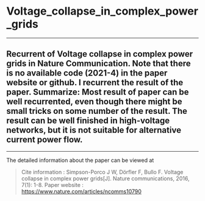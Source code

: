 # Voltage_collapse_in_complex_power_grids
----
 **Recurrent of Voltage collapse in complex power grids in Nature Communication.**
 Note that there is no available code (2021-4) in the paper website or github. I recurrent the result of the paper.
 Summarize: Most result of paper can be well recurrented, even though there might be small tricks on some number of the result. The result can be well finished in high-voltage networks, but it is not suitable for alternative current power flow.
----

----
The detailed information about the paper can be viewed at 
>Cite information : Simpson-Porco J W, Dörfler F, Bullo F. Voltage collapse in complex power grids[J]. Nature communications, 2016, 7(1): 1-8.
>Paper website : https://www.nature.com/articles/ncomms10790

